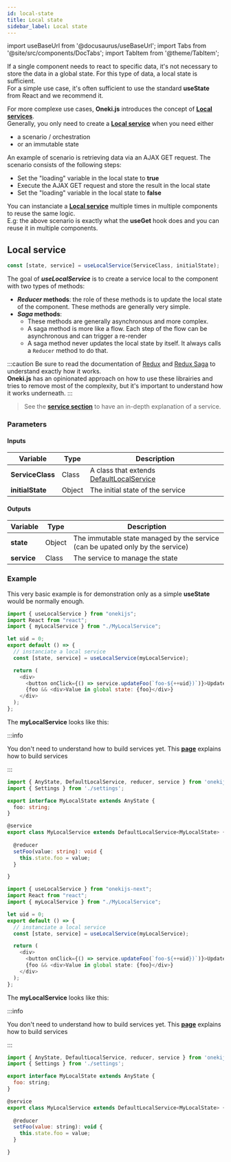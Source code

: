 ```yaml
---
id: local-state
title: Local state
sidebar_label: Local state
---
```


import useBaseUrl from '@docusaurus/useBaseUrl';
import Tabs from '@site/src/components/DocTabs';
import TabItem from '@theme/TabItem';

If a single component needs to react to specific data, it's not necessary to store the data in a global state. For this type of data, a local state is sufficient.  
For a simple use case, it's often sufficient to use the standard **useState** from React and we recommend it.

For more complexe use cases, **Oneki.js** introduces the concept of **[Local services](./local-state#local-service)**.  
Generally, you only need to create a **[Local service](./local-state#local-service)** when you need either

- a scenario / orchestration
- or an immutable state

An example of scenario is retrieving data via an AJAX GET request. The scenario consists of the following steps:

- Set the "loading" variable in the local state to **true**
- Execute the AJAX GET request and store the result in the local state
- Set the "loading" variable in the local state to **false**

You can instanciate a **[Local service](./local-state#local-service)** multiple times in multiple components to reuse the same logic.<br/>
E.g: the above scenario is exactly what the **useGet** hook does and you can reuse it in multiple components.

## Local service

```javascript
const [state, service] = useLocalService(ServiceClass, initialState);
```

<p/>

The goal of **_useLocalService_** is to create a service local to the component with two types of methods:

- **_Reducer_ methods**: the role of these methods is to update the local state of the component. These methods are generally very simple.
- **_Saga_ methods**:
  - These methods are generally asynchronous and more complex.
  - A saga method is more like a flow. Each step of the flow can be asynchronous and can trigger a re-render
  - A saga method never updates the local state by itself. It always calls a `Reducer` method to do that.

:::caution
Be sure to read the documentation of [Redux](https://redux.js.org/) and [Redux Saga](https://redux-saga.js.org/) to understand exactly how it works.<br/>
**Oneki.js** has an opinionated approach on how to use these librairies and tries to remove most of the complexity, but it's important to understand how it works underneath.
:::

> See the **[service section](../service/introduction)** to have an in-depth explanation of a service.

### Parameters

#### Inputs

| Variable         | Type   | Description                                                                       |
| ---------------- | ------ | --------------------------------------------------------------------------------- |
| **ServiceClass** | Class  | A class that extends [DefaultLocalService](../../api/classes/DefaultLocalService) |
| **initialState** | Object | The initial state of the service                                                  |

#### Outputs

| Variable    | Type | Description                                          |
| ----------- | ---- | ---------------------------------------------------- |
| **state** | Object | The immutable state managed by the service (can be upated only by the service)
| **service** | Class | The service to manage the state

### Example

This very basic example is for demonstration only as a simple **useState** would be normally enough.

<Tabs>
  <TabItem value="cra">

```javascript
import { useLocalService } from "onekijs";
import React from "react";
import { myLocalService } from "./MyLocalService";

let uid = 0;
export default () => {
  // instanciate a local service
  const [state, service] = useLocalService(myLocalService);

  return (
    <div>
      <button onClick={() => service.updateFoo(`foo-${++uid})`)}>Update</button>
      {foo && <div>Value in global state: {foo}</div>}
    </div>
  );
};
```

<p/>

The **myLocalService** looks like this:

:::info

You don't need to understand how to build services yet. This **[page](../service/introduction)** explains how to build services

:::

```typescript
import { AnyState, DefaultLocalService, reducer, service } from 'onekijs';
import { Settings } from './settings';

export interface MyLocalState extends AnyState {
  foo: string;
}

@service
export class MyLocalService extends DefaultLocalService<MyLocalState> {
  
  @reducer
  setFoo(value: string): void {
    this.state.foo = value;
  }

}
```

  </TabItem>
  <TabItem value="next">

```typescript
import { useLocalService } from "onekijs-next";
import React from "react";
import { myLocalService } from "./MyLocalService";

let uid = 0;
export default () => {
  // instanciate a local service
  const [state, service] = useLocalService(myLocalService);

  return (
    <div>
      <button onClick={() => service.updateFoo(`foo-${++uid})`)}>Update</button>
      {foo && <div>Value in global state: {foo}</div>}
    </div>
  );
};
```

<p/>

The **myLocalService** looks like this:

:::info

You don't need to understand how to build services yet. This **[page](../service/introduction)** explains how to build services

:::

```javascript
import { AnyState, DefaultLocalService, reducer, service } from 'onekijs-next';
import { Settings } from './settings';

export interface MyLocalState extends AnyState {
  foo: string;
}

@service
export class MyLocalService extends DefaultLocalService<MyLocalState> {
  
  @reducer
  setFoo(value: string): void {
    this.state.foo = value;
  }

}
```

  </TabItem>
</Tabs>




<!-- The code below shows how to create a `LocalService`

```tsx reference
https://github.com/oneki/onekijs/blob/master/getting-started/cra/step10-service/src/modules/products/services/AvailabilityService.ts
```

The code below uses the local service to manage a `state`

```tsx reference
https://github.com/oneki/onekijs/blob/master/getting-started/cra/step10-service/src/modules/products/components/ProductDetails.tsx
``` -->

